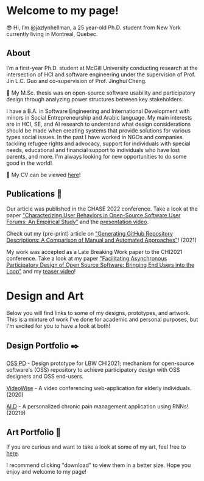 # Welcome to my page!
:sunglasses:  Hi, I’m @jazlynhellman, a 25 year-old Ph.D. student from New York currently living in Montreal, Quebec.

## About 

I’m a first-year Ph.D. student at McGill University conducting research at the intersection of HCI and software engineering under the supervision of Prof. Jin L.C. Guo
and co-supervision of Prof. Jinghui Cheng. 

:scroll: My M.Sc. thesis was on open-source software usability and participatory design through analyzing power structures between key stakeholders.

I have a B.A. in Software Engineering and International Development with minors in Social Entrepreneurship and Arabic language. My main interests are in HCI, SE, and AI research to understand what design considerations should be made when creating systems that provide solutions for various types social issues. In the past I have worked in NGOs and companies tackling refugee rights and advocacy, support for individuals with special needs, educational and financial support to individuals who have lost parents, and more. I'm always looking for new opportunities to do some good in the world!

:briefcase: My CV can be viewed [here](https://github.com/jazlynhellman/jazlynhellman/blob/main/CV_JazlynHellman_Dec2021.pdf)!

## Publications :newspaper:	
Our article was published in the CHASE 2022 conference. Take a look at the paper ["Characterizing User Behaviors in Open-Source Software User Forums: An Empirical Study"](https://dl.acm.org/doi/10.1145/3528579.3529178) and the [presentation video](https://www.youtube.com/watch?v=rh8U0TnbUOc&t=1s).

Check out my (pre-print) article on ["Generating GitHub Repository Descriptions: A Comparison of Manual and Automated Approaches"](https://arxiv.org/abs/2110.13283)! (2021)

My work was accepted as a Late Breaking Work paper to the CHI2021 conference. Take a look at my paper ["Facilitating Asynchronous Participatory Design of Open Source Software: Bringing End Users into the Loop"](https://dl.acm.org/doi/10.1145/3411763.3451643) and my [teaser video](https://www.youtube.com/watch?v=_A_Ci6qpj8c&ab_channel=ACMSIGCHI)!

# Design and Art

Below you will find links to some of my designs, prototypes, and artwork. This is a mixture of work I've done for academic and personal purposes, but I'm excited for you to have a look at both!

## Design Portfolio :black_nib:
<!-- My design portfollio can be seen [here](). -->
[OSS PD](https://github.com/jazlynhellman/oss-codesign) - Design prototype for LBW CHI2021; mechanism for open-source software's (OSS) repository to achieve participatory design with OSS designers and OSS end-users.

[VideoWise](https://github.com/jazlynhellman/video-wise) - A video conferencing web-application for elderly individuals. (2020)

[AI.D](https://github.com/jazlynhellman/ChronicPainAid) - A personalized chronic pain management application using RNNs! (20219)

<!---
Add CV
Add 3 projects

--->

## Art Portfolio :art:
If you are curious and want to take a look at some of my art, feel free to [here](https://github.com/jazlynhellman/jazlynhellman/tree/main/jazhands_art).

I recommend clicking "download" to view them in a better size. Hope you enjoy and welcome to my page!
